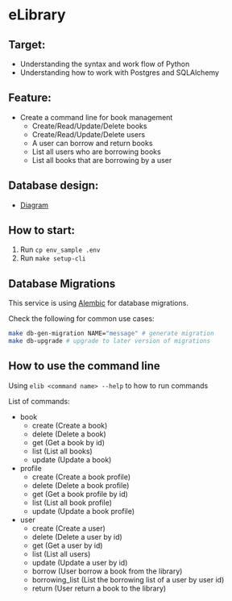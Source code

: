 # eLibrary

## Target:
- Understanding the syntax and work flow of Python
- Understanding how to work with Postgres and SQLAlchemy

## Feature:
- Create a command line for book management
    - Create/Read/Update/Delete books
    - Create/Read/Update/Delete users
    - A user can borrow and return books
    - List all users who are borrowing books
    - List all books that are borrowing by a user

## Database design:
- [Diagram](https://dbdiagram.io/d/61c44f8c3205b45b73ca3fa1)

## How to start:
1. Run `cp env_sample .env`
2. Run `make setup-cli`

## Database Migrations

This service is using [Alembic](https://alembic.sqlalchemy.org/en/latest/index.html) for database migrations.

Check the following for common use cases:
```bash
make db-gen-migration NAME="message" # generate migration
make db-upgrade # upgrade to later version of migrations
```
## How to use the command line

Using `elib <command name> --help` to how to run commands

List of commands:
- book
    - create (Create a book)
    - delete (Delete a book)
    - get (Get a book by id)
    - list (List all books)
    - update (Update a book)
- profile
    - create (Create a book profile)
    - delete (Delete a book profile)
    - get (Get a book profile by id)
    - list (List all book profile)
    - update (Update a book profile)
- user
    - create (Create a user)
    - delete (Delete a user by id)
    - get (Get a user by id)
    - list (List all users)
    - update (Update a user by id)
    - borrow (User borrow a book from the library)
    - borrowing_list (List the borrowing list of a user by user id)
    - return (User return a book to the library)
